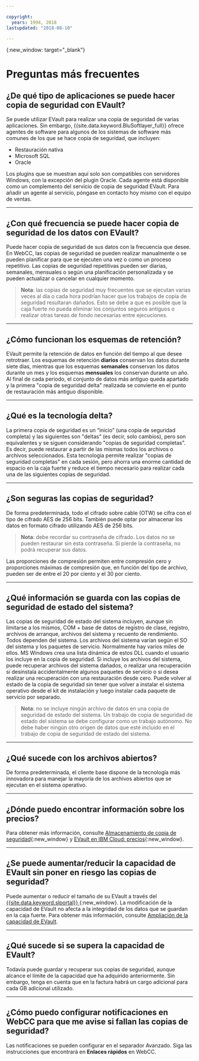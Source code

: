 ```yaml
---

copyright:
  years: 1994, 2018
lastupdated: "2018-08-10"

---
```

{:new_window: target="_blank"}


# Preguntas más frecuentes

## **¿De qué tipo de aplicaciones se puede hacer copia de seguridad con EVault?**

Se puede utilizar EVault para realizar una copia de seguridad de varias aplicaciones. Sin embargo, {{site.data.keyword.BluSoftlayer_full}} ofrece agentes de software para algunos de los sistemas de software más comunes de los que se hace copia de seguridad, que incluyen:

- Restauración nativa
- Microsoft SQL
- Oracle

Los plugins que se muestran aquí solo son compatibles con servidores Windows, con la excepción del plugin Oracle. Cada agente está disponible como un complemento del servicio de copia de seguridad EVault. Para añadir un agente al servicio, póngase en contacto hoy mismo con el equipo de ventas. 

<hr>

## **¿Con qué frecuencia se puede hacer copia de seguridad de los datos con EVault?**

Puede hacer copia de seguridad de sus datos con la frecuencia que desee. En WebCC, las copias de seguridad se pueden realizar manualmente o se pueden planificar para que se ejecuten una vez o como un proceso repetitivo. Las copias de seguridad repetitivas pueden ser diarias, semanales, mensuales o según una planificación personalizada y se pueden actualizar o cancelar en cualquier momento.

>**Nota**: las copias de seguridad muy frecuentes que se ejecutan varias veces al día o cada hora podrían hacer que los trabajos de copia de seguridad resultaran dañados. Esto se debe a que es posible que la caja fuerte no pueda eliminar los conjuntos seguros antiguos o realizar otras tareas de fondo necesarias entre ejecuciones.

<hr>

## **¿Cómo funcionan los esquemas de retención?**

EVault permite la retención de datos en función del tiempo al que desee retrotraer. Los esquemas de retención **diarios** conservan los datos durante siete días, mientras que los esquemas **semanales** conservan los datos durante un mes y los esquemas **mensuales** los conservan durante un año. Al final de cada periodo, el conjunto de datos más antiguo queda apartado y la primera "copia de seguridad delta" realizada se convierte en el punto de restauración más antiguo disponible. 

<hr>

## **¿Qué es la tecnología delta?**

La primera copia de seguridad es un “inicio” (una copia de seguridad completa) y las siguientes son "deltas" (es decir, solo cambios), pero son equivalentes y se siguen considerando "copias de seguridad completas". Es decir, puede restaurar a partir de las mismas todos los archivos o archivos seleccionados. Esta tecnología permite realizar "copias de seguridad completas" en cada sesión, pero ahorra una enorme cantidad de espacio en la caja fuerte y reduce el tiempo necesario para realizar cada una de las siguientes copias de seguridad.

<hr>

## **¿Son seguras las copias de seguridad?**

De forma predeterminada, todo el cifrado sobre cable (OTW) se cifra con el tipo de cifrado AES de 256 bits. También puede optar por almacenar los datos en formato cifrado utilizando AES de 256 bits. 

>**Nota**: debe recordar su contraseña de cifrado. Los datos no se pueden restaurar sin esta contraseña. Si pierde la contraseña, no podrá recuperar sus datos. 

Las proporciones de compresión permiten entre compresión cero y proporciones máximas de compresión que, en función del tipo de archivo, pueden ser de entre el 20 por ciento y el 30 por ciento.

<hr>

## **¿Qué información se guarda con las copias de seguridad de estado del sistema?**

Las copias de seguridad de estado del sistema incluyen, aunque sin limitarse a los mismos, COM + base de datos de registro de clase, registro, archivos de arranque, archivos del sistema y recuento de rendimiento. Todos dependen del sistema. Los archivos del sistema varían según el SO del sistema y los paquetes de servicio. Normalmente hay varios miles de ellos. MS Windows crea una lista dinámica de estos DLL cuando el usuario los incluye en la copia de seguridad. Si incluye los archivos del sistema, puede recuperar archivos del sistema dañados, o realizar una recuperación si desinstala accidentalmente algunos paquetes de servicio o si desea realizar una recuperación con una restauración desde cero. Puede volver al estado de la copia de seguridad sin tener que volver a instalar el sistema operativo desde el kit de instalación y luego instalar cada paquete de servicio por separado.

>**Nota**: no se incluye ningún archivo de datos en una copia de seguridad de estado del sistema. Un trabajo de copia de seguridad de estado del sistema se debe configurar como un trabajo autónomo. No debe haber ningún otro origen de datos que esté incluido en el trabajo de copia de seguridad de estado del sistema.

<hr>

## **¿Qué sucede con los archivos abiertos?**

De forma predeterminada, el cliente base dispone de la tecnología más innovadora para manejar la mayoría de los archivos abiertos que se ejecutan en el sistema operativo.

<hr>

## **¿Dónde puedo encontrar información sobre los precios?**

Para obtener más información, consulte [Almacenamiento de copia de seguridad](https://www.ibm.com/cloud/backup-and-restore){:new_window} y [EVault en IBM Cloud: precios](https://www.ibm.com/cloud/evault/pricing){:new_window}.

<hr>

## **¿Se puede aumentar/reducir la capacidad de EVault sin poner en riesgo las copias de seguridad?**

Puede aumentar o reducir el tamaño de su EVault a través del [ {{site.data.keyword.slportal}} ](https://control.softlayer.com/){:new_window}. La modificación de la capacidad de EVault no afecta a la integridad de los datos que se guardan en la caja fuerte. Para obtener más información, consulte [Ampliación de la capacidad de EVault](expanding-evault-capacity.html).

<hr>

## **¿Qué sucede si se supera la capacidad de EVault?**

Todavía puede guardar y recuperar sus copias de seguridad, aunque alcance el límite de la capacidad que ha adquirido anteriormente. Sin embargo, tenga en cuenta que en la factura habrá un cargo adicional para cada GB adicional utilizado.

<hr>

## **¿Cómo puedo configurar notificaciones en WebCC para que me avise si fallan las copias de seguridad?**

Las notificaciones se pueden configurar en el separador Avanzado. Siga las instrucciones que encontrará en **Enlaces rápidos** en WebCC.
